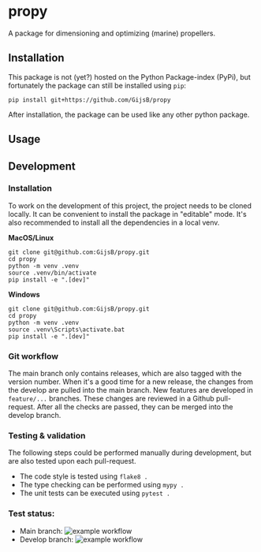 # propy
A package for dimensioning and optimizing (marine) propellers.


## Installation
This package is not (yet?) hosted on the Python Package-index (PyPi), but
fortunately the package can still be installed using `pip`:

```commandline
pip install git+https://github.com/GijsB/propy
```

After installation, the package can be used like any other python package.


## Usage


## Development

### Installation
To work on the development of this project, the project needs to be cloned
locally. It can be convenient to install the package in "editable" mode. It's
also recommended to install all the dependencies in a local venv.

**MacOS/Linux**
```commandline
git clone git@github.com:GijsB/propy.git
cd propy
python -m venv .venv
source .venv/bin/activate
pip install -e ".[dev]"
```

**Windows**
```commandline
git clone git@github.com:GijsB/propy.git
cd propy
python -m venv .venv
source .venv\Scripts\activate.bat
pip install -e ".[dev]"
```


### Git workflow
The main branch only contains releases, which are also tagged with the version
number. When it's a good time for a new release, the changes from the develop
are pulled into the main branch. New features are developed in `feature/...`
branches. These changes are reviewed in a Github pull-request. After all the
checks are passed, they can be merged into the develop branch. 


### Testing & validation
The following steps could be performed manually during development,
but are also tested upon each pull-request.
- The code style is tested using `flake8 .`
- The type checking can be performed using `mypy .`
- The unit tests can be executed using `pytest .`


### Test status:
- Main branch: ![example workflow](https://github.com/GijsB/propy/actions/workflows/tests.yml/badge.svg?branch=main)
- Develop branch: ![example workflow](https://github.com/GijsB/propy/actions/workflows/tests.yml/badge.svg?branch=develop)